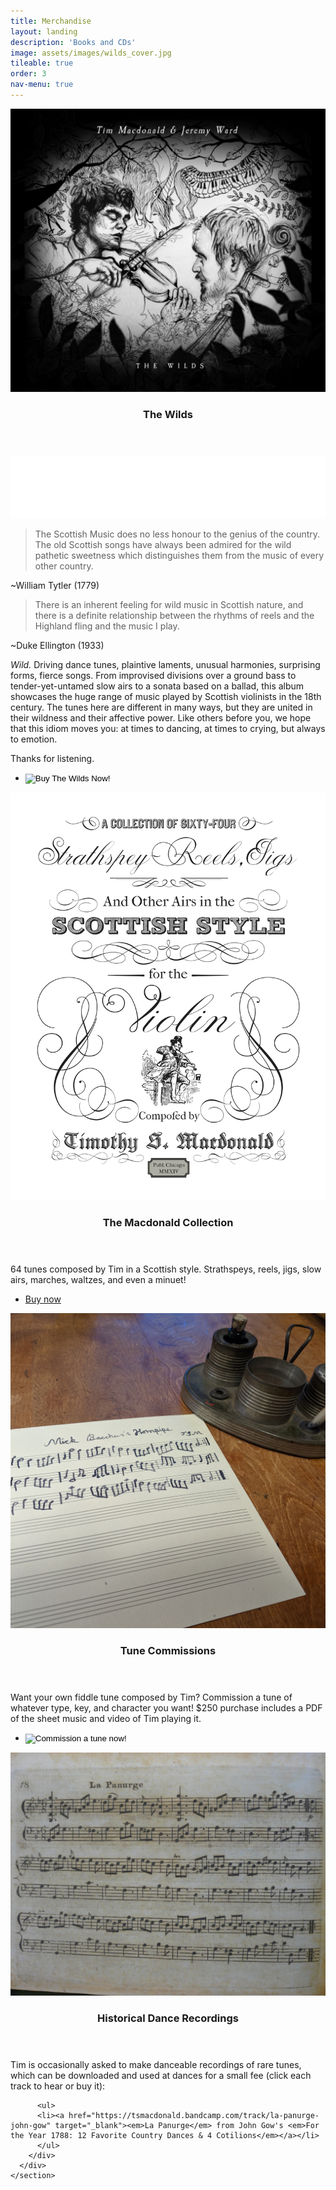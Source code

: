```yaml
---
title: Merchandise
layout: landing
description: 'Books and CDs'
image: assets/images/wilds_cover.jpg
tileable: true
order: 3
nav-menu: true
---
```



<!-- Main -->
<div id="main">

  <!-- Two -->
  <section id="two" class="spotlights">
    <section id="wilds">
      <a href="http://www.timandjeremy.com/wilds" class="image">
        <img src="/assets/images/wilds_cover.jpg" alt="" data-position="center center" />
      </a>
      <div class="content">
        <div class="inner">
          <header class="major">
            <h3>The Wilds</h3>
          </header>
          <div class="cdbaby-embed">
            <iframe id="cdbaby-widget" name="mini" style="border:0px;width:100%;height:100px;" src="//widget.cdbaby.com/68eb63be-4416-4ae3-8c41-b52283280ac7/mini/dark/opaque"></iframe>
          </div>
          <blockquote>
            The Scottish Music does no less honour to the genius of the country.
            The old Scottish songs have always been admired for the wild pathetic
            sweetness which distinguishes them from the music of every other
            country.
          </blockquote>
          <span class="quote-attribution">~William Tytler (1779)</span>
          <blockquote>
            There is an inherent feeling for wild music in Scottish nature, and
            there is a definite relationship between the rhythms of reels and the
            Highland fling and the music I play.
          </blockquote>
          <span class="quote-attribution">~Duke Ellington (1933)</span>
          <p class="top-space">
          <em>Wild.</em> Driving dance tunes, plaintive laments, unusual harmonies,
          surprising forms, fierce songs. From improvised divisions over a ground
          bass to tender-yet-untamed slow airs to a sonata based on a ballad,
          this album showcases the huge range of music played by Scottish
          violinists in the 18th century. The tunes here are different in many
          ways, but they are united in their wildness and their affective power.
          Like others before you, we hope that this idiom moves you: at times to
          dancing, at times to crying, but always to emotion.
          </p>
          <p>
          Thanks for listening.
          </p>
          <ul class="actions">
            <li>
              <form action="https://www.paypal.com/cgi-bin/webscr" method="post" target="_top">
                <input type="hidden" name="cmd" value="_s-xclick">
                <input type="hidden" name="hosted_button_id" value="WAJU3DL9ZCRBN">
                <input type="image" class="buynow-image" src="/assets/images/buynow.png" border="0" name="submit" alt="Buy The Wilds Now!">
                <img alt="" border="0" src="https://www.paypalobjects.com/en_US/i/scr/pixel.gif" width="1" height="1">
              </form>
            </li>
          </ul>
        </div>
      </div>
    </section>
    <section id="tune-collection">
      <a href="https://gumroad.com/l/fiddle" class="image">
        <img src="/assets/images/tunes_cover.jpg" alt="" data-position="top center" />
      </a>
      <div class="content">
        <div class="inner">
          <header class="major">
            <h3>The Macdonald Collection</h3>
          </header>
          <p>64 tunes composed by Tim in a Scottish style. Strathspeys, reels, jigs, slow airs, marches, waltzes, and even a minuet!</p>
          <ul class="actions">
            <li><a href="https://gumroad.com/l/fiddle" target="_blank" class="button">Buy now</a></li>
          </ul>
        </div>
      </div>
    </section>
    <section id="tune-commissions">
      <img src="/assets/images/mick.jpg" alt="" data-position="top center" />
      <div class="content">
        <div class="inner">
          <header class="major">
            <h3>Tune Commissions</h3>
          </header>
          <p>Want your own fiddle tune composed by Tim? Commission a tune of whatever type, key, and character you want! $250 purchase includes a PDF of the sheet music and video of Tim playing it.</p>
          <ul class="actions">
            <li>
              <form action="https://www.paypal.com/cgi-bin/webscr" method="post" target="_top">
              <input type="hidden" name="cmd" value="_s-xclick" />
              <input type="hidden" name="hosted_button_id" value="SM3XY2FC54YNY" />
              <input type="image" class="buynow-image" src="/assets/images/buynow.png" border="0" name="submit" title="PayPal - The safer, easier way to pay online!" alt="Commission a tune now!" />
              <img alt="" border="0" src="https://www.paypal.com/en_US/i/scr/pixel.gif" width="1" height="1" />
              </form>
            </li>
          </ul>
        </div>
      </div>
    </section>
    <section id="dance-tunes">
      <img src="/assets/images/panurge.jpg" alt="" data-position="top center" />
      <div class="content">
        <div class="inner">
          <header class="major">
            <h3>Historical Dance Recordings</h3>
          </header>
          <p>Tim is occasionally asked to make danceable recordings of rare tunes, which can be downloaded and used at dances for a small fee (click each track to hear or buy it):</p>

          <ul>
          <li><a href="https://tsmacdonald.bandcamp.com/track/la-panurge-john-gow" target="_blank"><em>La Panurge</em> from John Gow's <em>For the Year 1788: 12 Favorite Country Dances & 4 Cotilions</em></a></li>
          </ul>
        </div>
      </div>
    </section>
  </section>
</div>
